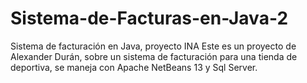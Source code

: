 # Sistema-de-Facturas-en-Java-2
Sistema de facturación en Java, proyecto INA
Este es un proyecto de Alexander Durán, sobre un sistema de facturación para una tienda de deportiva, se maneja con Apache NetBeans 13 y Sql Server.
